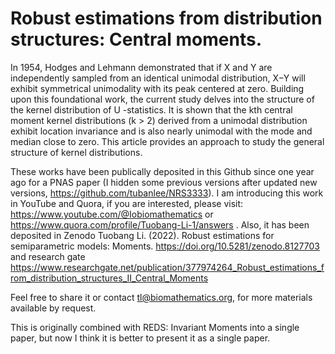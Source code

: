 # Robust estimations from distribution structures: Central moments.

In 1954, Hodges and Lehmann demonstrated that if X and Y are independently sampled from an identical unimodal distribution, X−Y will exhibit symmetrical unimodality with its peak centered at zero. Building upon this foundational work, the current study delves into the structure of the kernel distribution of U -statistics. It is shown that the kth central moment kernel distributions (k > 2) derived from a unimodal distribution exhibit location invariance and is also nearly unimodal with the mode and median close to zero. This article provides an approach to study the general structure of kernel distributions. 

These works have been publically deposited in this Github since one year ago for a PNAS paper (I hidden some previous versions after updated new versions, https://github.com/tubanlee/NRS3333). I am introducing this work in YouTube and Quora, if you are interested, please visit: https://www.youtube.com/@Iobiomathematics or https://www.quora.com/profile/Tuobang-Li-1/answers . Also, it has been deposited in Zenodo Tuobang Li. (2022). Robust estimations for semiparametric models: Moments. https://doi.org/10.5281/zenodo.8127703 and research gate https://www.researchgate.net/publication/377974264_Robust_estimations_from_distribution_structures_II_Central_Moments

Feel free to share it or contact tl@biomathematics.org, for more materials available by request.

This is originally combined with REDS: Invariant Moments into a single paper, but now I think it is better to present it as a single paper.
